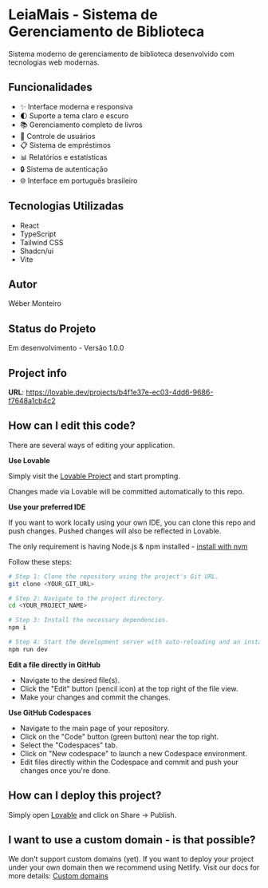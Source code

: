 # LeiaMais - Sistema de Gerenciamento de Biblioteca

Sistema moderno de gerenciamento de biblioteca desenvolvido com tecnologias web modernas.

## Funcionalidades

- ✨ Interface moderna e responsiva
- 🌓 Suporte a tema claro e escuro
- 📚 Gerenciamento completo de livros
- 👥 Controle de usuários
- 📋 Sistema de empréstimos
- 📊 Relatórios e estatísticas
- 🔒 Sistema de autenticação
- 🌐 Interface em português brasileiro

## Tecnologias Utilizadas

- React
- TypeScript
- Tailwind CSS
- Shadcn/ui
- Vite

## Autor

Wéber Monteiro

## Status do Projeto

Em desenvolvimento - Versão 1.0.0

## Project info

**URL**: https://lovable.dev/projects/b4f1e37e-ec03-4dd6-9686-f7648a1cb4c2

## How can I edit this code?

There are several ways of editing your application.

**Use Lovable**

Simply visit the [Lovable Project](https://lovable.dev/projects/b4f1e37e-ec03-4dd6-9686-f7648a1cb4c2) and start prompting.

Changes made via Lovable will be committed automatically to this repo.

**Use your preferred IDE**

If you want to work locally using your own IDE, you can clone this repo and push changes. Pushed changes will also be reflected in Lovable.

The only requirement is having Node.js & npm installed - [install with nvm](https://github.com/nvm-sh/nvm#installing-and-updating)

Follow these steps:

```sh
# Step 1: Clone the repository using the project's Git URL.
git clone <YOUR_GIT_URL>

# Step 2: Navigate to the project directory.
cd <YOUR_PROJECT_NAME>

# Step 3: Install the necessary dependencies.
npm i

# Step 4: Start the development server with auto-reloading and an instant preview.
npm run dev
```

**Edit a file directly in GitHub**

- Navigate to the desired file(s).
- Click the "Edit" button (pencil icon) at the top right of the file view.
- Make your changes and commit the changes.

**Use GitHub Codespaces**

- Navigate to the main page of your repository.
- Click on the "Code" button (green button) near the top right.
- Select the "Codespaces" tab.
- Click on "New codespace" to launch a new Codespace environment.
- Edit files directly within the Codespace and commit and push your changes once you're done.

## How can I deploy this project?

Simply open [Lovable](https://lovable.dev/projects/b4f1e37e-ec03-4dd6-9686-f7648a1cb4c2) and click on Share -> Publish.

## I want to use a custom domain - is that possible?

We don't support custom domains (yet). If you want to deploy your project under your own domain then we recommend using Netlify. Visit our docs for more details: [Custom domains](https://docs.lovable.dev/tips-tricks/custom-domain/)
